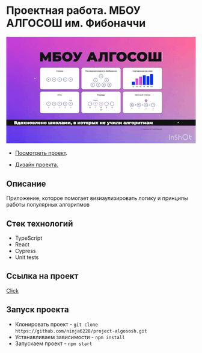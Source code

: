 # Проектная работа. МБОУ АЛГОСОШ им. Фибоначчи
<img src="./README_static/al-gif.gif">

* [Посмотреть проект](https://ninja6228.github.io/project-algososh/#/).

* [Дизайн проекта.](https://www.figma.com/file/RIkypcTQN5d37g7RRTFid0/Algososh_external_link?node-id=0%3A1)

## Описание
Приложение, которое помогает визиаулизировать логику и принципы работы популярных алгоритмов 

## Стек технологий
* TypeScript
* React
* Cypress
* Unit tests

## Ссылка на проект
[Click](https://ninja6228.github.io/project-algososh/#/)

## Запуск проекта
* Клонировать проект - `git clone https://github.com/ninja6228/project-algososh.git`
* Устанавливаем зависимости - `npm install`
* Запускаем проект - `npm start`
